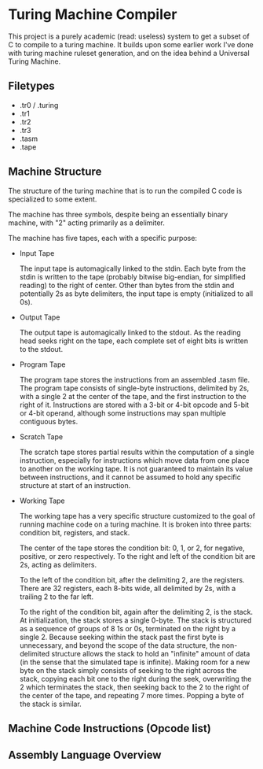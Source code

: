 # Turing Machine Compiler

This project is a purely academic (read: useless) system to get a subset of C to compile to a turing machine. It builds upon some earlier work I've done with turing machine ruleset generation, and on the idea behind a Universal Turing Machine.

## Filetypes

* .tr0 / .turing
* .tr1
* .tr2
* .tr3
* .tasm
* .tape

## Machine Structure

The structure of the turing machine that is to run the compiled C code is specialized to some extent.

The machine has three symbols, despite being an essentially binary machine, with "2" acting primarily as a delimiter.

The machine has five tapes, each with a specific purpose:

* Input Tape

    The input tape is automagically linked to the stdin. Each byte from the stdin is written to the tape (probably bitwise big-endian, for simplified reading) to the right of center. Other than bytes from the stdin and potentially 2s as byte delimiters, the input tape is empty (initialized to all 0s).

* Output Tape

    The output tape is automagically linked to the stdout. As the reading head seeks right on the tape, each complete set of eight bits is written to the stdout.

* Program Tape

    The program tape stores the instructions from an assembled .tasm file. The program tape consists of single-byte instructions, delimited by 2s, with a single 2 at the center of the tape, and the first instruction to the right of it. Instructions are stored with a 3-bit or 4-bit opcode and 5-bit or 4-bit operand, although some instructions may span multiple contiguous bytes. 

* Scratch Tape

    The scratch tape stores partial results within the computation of a single instruction, especially for instructions which move data from one place to another on the working tape. It is not guaranteed to maintain its value between instructions, and it cannot be assumed to hold any specific structure at start of an instruction. 

* Working Tape

    The working tape has a very specific structure customized to the goal of running machine code on a turing machine. It is broken into three parts: condition bit, registers, and stack.

    The center of the tape stores the condition bit: 0, 1, or 2, for negative, positive, or zero respectively. To the right and left of the condition bit are 2s, acting as delimiters.

    To the left of the condition bit, after the delimiting 2, are the registers. There are 32 registers, each 8-bits wide, all delimited by 2s, with a trailing 2 to the far left.

    To the right of the condition bit, again after the delimiting 2, is the stack. At initialization, the stack stores a single 0-byte. The stack is structured as a sequence of groups of 8 1s or 0s, terminated on the right by a single 2. Because seeking within the stack past the first byte is unnecessary, and beyond the scope of the data structure, the non-delimited structure allows the stack to hold an "infinite" amount of data (in the sense that the simulated tape is infinite). Making room for a new byte on the stack simply consists of seeking to the right across the stack, copying each bit one to the right during the seek, overwriting the 2 which terminates the stack, then seeking back to the 2 to the right of the center of the tape, and repeating 7 more times. Popping a byte of the stack is similar.

## Machine Code Instructions (Opcode list)

## Assembly Language Overview


